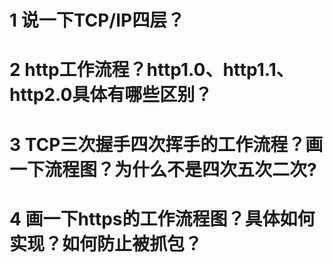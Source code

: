 # 1 说一下TCP/IP四层？



# 2 http工作流程？http1.0、http1.1、http2.0具体有哪些区别？



# 3 TCP三次握手四次挥手的工作流程？画一下流程图？为什么不是四次五次二次?



# 4 画一下https的工作流程图？具体如何实现？如何防止被抓包？



